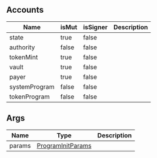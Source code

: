 ## Accounts
|Name|isMut|isSigner|Description|
|--|--|--|--|
| state | true | false |  |
| authority | false | false |  |
| tokenMint | true | false |  |
| vault | true | false |  |
| payer | true | false |  |
| systemProgram | false | false |  |
| tokenProgram | false | false |  |
## Args
|Name|Type|Description|
|--|--|--|
| params | [ProgramInitParams](/program/types/programinitparams) |  |

